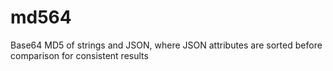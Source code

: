 md564
=====

Base64 MD5 of strings and JSON, where JSON attributes are sorted before comparison for consistent results

